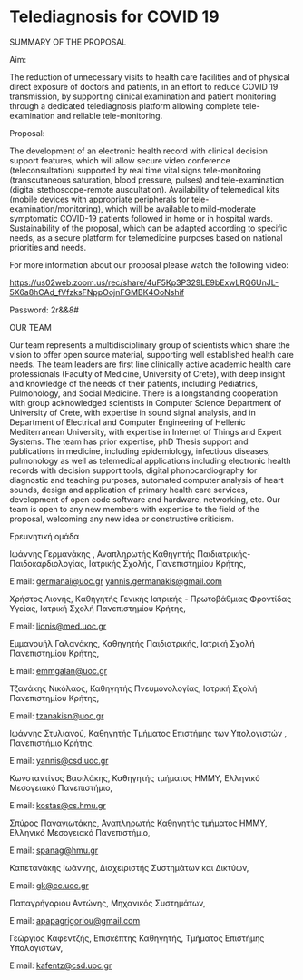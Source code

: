 # Telediagnosis for COVID 19

SUMMARY OF THE PROPOSAL

Aim: 

The reduction of unnecessary visits to health care facilities and of physical direct exposure of doctors and patients, in an effort to reduce COVID 19 transmission, by supporting clinical examination and patient monitoring through a dedicated telediagnosis platform allowing complete tele-examination and reliable tele-monitoring. 

Proposal: 

The development of an electronic health record with clinical decision support features, which will allow secure video conference (teleconsultation) supported by real time vital signs tele-monitoring (transcutaneous saturation, blood pressure, pulses) and tele-examination (digital stethoscope-remote auscultation). Availability of telemedical kits (mobile devices with appropriate peripherals for tele-examination/monitoring), which will be available to mild-moderate symptomatic COVID-19 patients followed in home or in hospital wards. Sustainability of the proposal, which can be adapted according to specific needs, as a secure platform for telemedicine purposes based on national priorities and needs. 

For more information about our proposal please watch the following video:

https://us02web.zoom.us/rec/share/4uF5Kp3P329LE9bExwLRQ6UnJL-5X6a8hCAd_fVfzksFNppOojnFGMBK4OoNshif 

Password: 2r&&*8*# 

OUR TEAM

Our team represents a multidisciplinary group of scientists which share the vision to offer open source material, supporting well established health care needs. The team leaders are first line clinically active academic health care professionals (Faculty of Medicine, University of Crete), with deep insight and knowledge of the needs of their patients, including Pediatrics, Pulmonology, and Social Medicine. There is a longstanding cooperation with group acknowledged scientists in Computer Science Department of University of Crete, with expertise in sound signal analysis, and in Department of Electrical and Computer Engineering of Hellenic Mediterranean University, with expertise in Internet of Things and Expert Systems. The team has prior expertise, phD Thesis support and publications in medicine, including epidemiology, infectious diseases, pulmonology as well as telemedical applications including electronic health records with decision support tools, digital phonocardiography for diagnostic and teaching purposes, automated computer analysis of heart sounds, design and application of primary health care services, development of open code software and hardware, networking, etc. Our team is open to any new members with expertise to the field of the proposal, welcoming any new idea or constructive criticism.


Ερευνητική ομάδα

Ιωάννης Γερμανάκης , Αναπληρωτής Καθηγητής Παιδιατρικής-Παιδοκαρδιολογίας, Ιατρικής Σχολής, Πανεπιστημίου Κρήτης, 

Ε mail: germanai@uoc.gr yannis.germanakis@gmail.com

Χρήστος Λιονής, Kαθηγητής Γενικής Ιατρικής - Πρωτοβάθμιας Φροντίδας Υγείας, Ιατρική Σχολή Πανεπιστημίου Κρήτης, 

E mail: lionis@med.uoc.gr

Eμμανουήλ Γαλανάκης, Καθηγητής Παιδιατρικής, Ιατρική Σχολή Πανεπιστημίου Κρήτης, 

Ε mail: emmgalan@uoc.gr

Τζανάκης Νικόλαος, Καθηγητής Πνευμονολογίας, Ιατρική Σχολή Πανεπιστημίου Κρήτης, 

E mail: tzanakisn@uoc.gr

Ιωάννης Στυλιανού, Kαθηγητής Τμήματος Επιστήμης των Υπολογιστών , Πανεπιστήμιο Κρήτης. 

E mail: yannis@csd.uoc.gr

Kωνσταντίνος Βασιλάκης, Καθηγητής τμήματος ΗΜΜΥ, Ελληνικό Μεσογειακό Πανεπιστήμιο, 

E mail: kostas@cs.hmu.gr

Σπύρος Παναγιωτάκης, Αναπληρωτής Καθηγητής τμήματος ΗΜΜΥ, Ελληνικό Μεσογειακό Πανεπιστήμιο, 

E mail: spanag@hmu.gr

Καπετανάκης Ιωάννης, Διαχειριστής Συστημάτων και Δικτύων, 

E mail: gk@cc.uoc.gr

Παπαγρήγοριου Αντώνης, Μηχανικός Συστημάτων, 

E mail: apapagrigoriou@gmail.com

Γεώργιος Καφεντζής, Επισκέπτης Καθηγητής, Τμήματος Επιστήμης Υπολογιστών, 

E mail: kafentz@csd.uoc.gr
